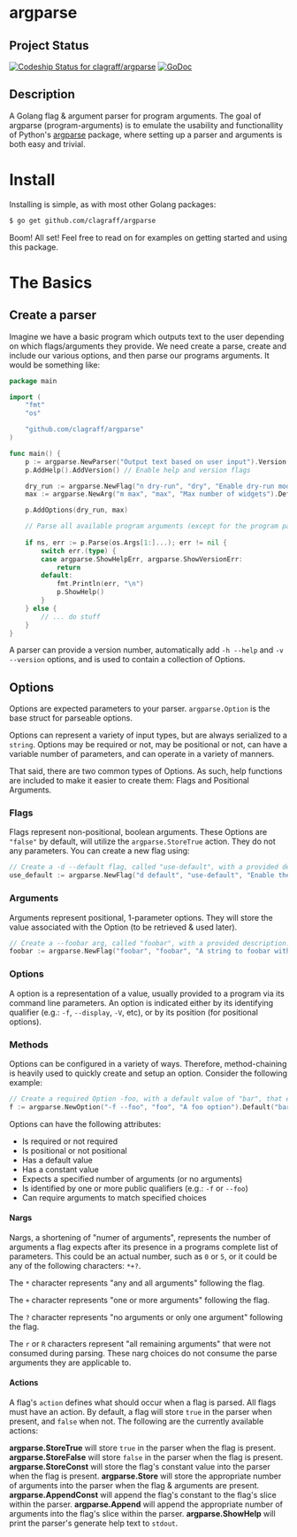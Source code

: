 # argparse
## Project Status
[ ![Codeship Status for clagraff/argparse](https://codeship.com/projects/68eb7800-af6b-0133-1b97-3e80188314d9/status?branch=master)](https://codeship.com/projects/132507)
[![GoDoc](https://godoc.org/github.com/clagraff/argparse?status.svg)](https://godoc.org/github.com/clagraff/argparse)

## Description
A Golang flag & argument parser for program arguments. The goal of argparse (program-arguments) is to emulate the usability and functionallity of Python's [argparse](https://docs.python.org/dev/howto/argparse.html#the-basics) package, where setting up a parser and arguments is both easy and trivial.

# Install
Installing is simple, as with most other Golang packages:

```bash
$ go get github.com/clagraff/argparse
```

Boom! All set! Feel free to read on for examples on getting started and using this package.

# The Basics
## Create a parser
Imagine we have a basic program which outputs text to the user depending on which flags/arguments they provide. We need create a parse, create and include our various options,
and then parse our programs arguments. It would be something like:

```go
package main

import (
    "fmt"
    "os"

    "github.com/clagraff/argparse"
)

func main() {
    p := argparse.NewParser("Output text based on user input").Version("1.3.0a")
    p.AddHelp().AddVersion() // Enable help and version flags

    dry_run := argparse.NewFlag("n dry-run", "dry", "Enable dry-run mode").Default("false")
    max := argparse.NewArg("m max", "max", "Max number of widgets").Default("0")

    p.AddOptions(dry_run, max)

    // Parse all available program arguments (except for the program path).
    
    if ns, err := p.Parse(os.Args[1:]...); err != nil {
        switch err.(type) {
        case argparse.ShowHelpErr, argparse.ShowVersionErr:
            return
        default:
            fmt.Println(err, "\n")
            p.ShowHelp()
        }
    } else {
        // ... do stuff    
    }
}
```

A parser can provide a version number, automatically add `-h --help` and `-v --version`
options, and is used to contain a collection of Options.

## Options
Options are expected parameters to your parser. `argparse.Option` is the base
struct for parseable options. 

Options can represent a variety of input types, but are always serialized to
a `string`. Options may be required or not, may be positional or not, can have
a variable number of parameters, and can operate in a variety of manners.

That said, there are two common types of Options. As such, help functions are 
included to make it easier to create them: Flags and Positional Arguments.

### Flags
Flags represent non-positional, boolean arguments. These Options are `"false"` 
by default, will utilize the `argparse.StoreTrue` action. They do not any parameters. You can create a new flag using:

```go
// Create a -d --default flag, called "use-default", with a provided description.
use_default := argparse.NewFlag("d default", "use-default", "Enable the default mode")
```

### Arguments
Arguments represent positional, 1-parameter options. They will store the
value associated with the Option (to be retrieved & used later).

```go
// Create a --foobar arg, called "foobar", with a provided description.
foobar := argparse.NewFlag("foobar", "foobar", "A string to foobar with")
```

### Options
A option is a representation of a value, usually provided to a program via its command line parameters. An option is indicated either by
its identifying qualifier (e.g.: `-f`, `--display`, `-V`, etc), or by its 
position (for positional options).

### Methods
Options can be configured in a variety of ways. Therefore, method-chaining is
heavily used to quickly create and setup an option. Consider the following example:

```go
// Create a required Option -foo, with a default value of "bar", that expects and stores 1 argument.
f := argparse.NewOption("-f --foo", "foo", "A foo option").Default("bar").Nargs("1").Required().Action(argparse.Store)
```

Options can have the following attributes:
* Is required or not required
* Is positional or not positional
* Has a default value
* Has a constant value
* Expects a specified number of arguments (or no arguments)
* Is identified by one or more public qualifiers (e.g.: `-f` or `--foo`)
* Can require arguments to match specified choices

#### Nargs
Nargs, a shortening of "numer of arguments", represents the number of arguments a flag expects after its presence in a programs complete list of parameters. This could be an actual number, such as `0` or `5`, or it could be any of the following characters: `*+?`. 

The `*` character represents "any and all arguments" following the flag.

The `+` character represents "one or more arguments" following the flag.

The `?` character represents "no arguments or only one argument" following the flag.

The `r` or `R` characters represent "all remaining arguments" that were not consumed during parsing. These narg choices do not consume the parse arguments they are applicable to.

#### Actions
A flag's `action` defines what should occur when a flag is parsed. All flags must have an action. By default, a flag will store `true` in the parser when present, and `false` when not. The following are the currently available actions:

__argparse.StoreTrue__ will store `true` in the parser when the flag is present.
__argparse.StoreFalse__ will store `false` in the parser when the flag is present.
__argparse.StoreConst__ will store the flag's constant value into the parser when the flag is present.
__argparse.Store__ will store the appropriate number of arguments into the parser when the flag & arguments are present.
__argparse.AppendConst__ will append the flag's constant to the flag's slice within the parser.
__argparse.Append__ will append the appropriate number of arguments into the flag's slice within the parser.
__argparse.ShowHelp__ will print the parser's generate help text to `stdout`.
